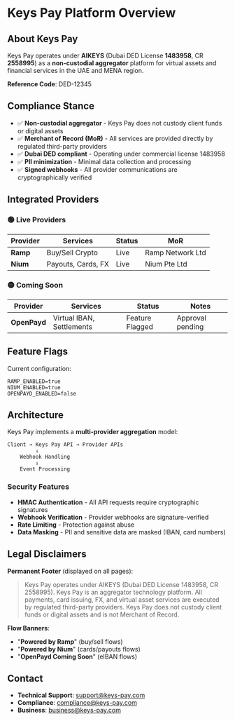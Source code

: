 # Keys Pay Platform Overview

## About Keys Pay

Keys Pay operates under **AIKEYS** (Dubai DED License **1483958**, CR **2558995**) as a **non-custodial aggregator** platform for virtual assets and financial services in the UAE and MENA region.

**Reference Code**: DED-12345

## Compliance Stance

- ✅ **Non-custodial aggregator** - Keys Pay does not custody client funds or digital assets
- ✅ **Merchant of Record (MoR)** - All services are provided directly by regulated third-party providers
- ✅ **Dubai DED compliant** - Operating under commercial license 1483958
- ✅ **PII minimization** - Minimal data collection and processing
- ✅ **Signed webhooks** - All provider communications are cryptographically verified

## Integrated Providers

### 🟢 Live Providers

| Provider | Services | Status | MoR |
|----------|----------|--------|-----|
| **Ramp** | Buy/Sell Crypto | Live | Ramp Network Ltd |
| **Nium** | Payouts, Cards, FX | Live | Nium Pte Ltd |

### 🟡 Coming Soon

| Provider | Services | Status | Notes |
|----------|----------|--------|--------|
| **OpenPayd** | Virtual IBAN, Settlements | Feature Flagged | Approval pending |

## Feature Flags

Current configuration:

```env
RAMP_ENABLED=true
NIUM_ENABLED=true
OPENPAYD_ENABLED=false
```

## Architecture

Keys Pay implements a **multi-provider aggregation** model:

```
Client → Keys Pay API → Provider APIs
         ↓
    Webhook Handling
         ↓
    Event Processing
```

### Security Features

- **HMAC Authentication** - All API requests require cryptographic signatures
- **Webhook Verification** - Provider webhooks are signature-verified
- **Rate Limiting** - Protection against abuse
- **Data Masking** - PII and sensitive data are masked (IBAN, card numbers)

## Legal Disclaimers

**Permanent Footer** (displayed on all pages):

> Keys Pay operates under AIKEYS (Dubai DED License 1483958, CR 2558995). Keys Pay is an aggregator technology platform. All payments, card issuing, FX, and virtual asset services are executed by regulated third-party providers. Keys Pay does not custody client funds or digital assets and is not Merchant of Record.

**Flow Banners**:
- "**Powered by Ramp**" (buy/sell flows)
- "**Powered by Nium**" (cards/payouts flows)  
- "**OpenPayd Coming Soon**" (eIBAN flows)

## Contact

- **Technical Support**: support@keys-pay.com
- **Compliance**: compliance@keys-pay.com
- **Business**: business@keys-pay.com